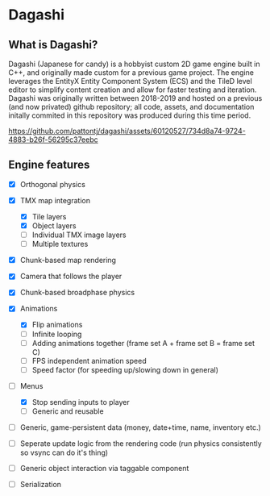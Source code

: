 # Dagashi

## What is Dagashi?
Dagashi (Japanese for candy) is a hobbyist custom 2D game engine built in C++, and originally made custom for a previous game project.
The engine leverages the EntityX Entity Component System (ECS) and the TileD level editor to simplify content creation and allow for faster testing and iteration. Dagashi was originally written between 2018-2019 and hosted on a previous (and now privated) github repository; all code, assets, and documentation initally commited in this repository was produced during this time period.


https://github.com/pattontj/dagashi/assets/60120527/734d8a74-9724-4883-b26f-56295c37eebc



## Engine features

- [x] Orthogonal physics 
- [x] TMX map integration 
  - [x] Tile layers
  - [x] Object layers
  - [ ] Individual TMX image layers
  - [ ] Multiple textures 
- [x] Chunk-based map rendering
- [x] Camera that follows the player
- [x] Chunk-based broadphase physics
- [x] Animations
  - [x] Flip animations
  - [ ] Infinite looping
  - [ ] Adding animations together (frame set A + frame set B = frame set C)
  - [ ] FPS independent animation speed
  - [ ] Speed factor (for speeding up/slowing down in general)

- [ ] Menus
  - [X] Stop sending inputs to player
  - [ ] Generic and reusable 

- [ ] Generic, game-persistent data (money, date+time, name, inventory etc.)

- [ ] Seperate update logic from the rendering code (run physics consistently so vsync can do it's thing)

- [ ] Generic object interaction via taggable component 
- [ ] Serialization


